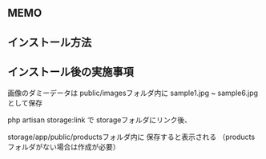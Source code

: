 ## MEMO

## インストール方法

## インストール後の実施事項

画像のダミーデータは
public/imagesフォルダ内に
sample1.jpg ~ sample6.jpg として保存

php artisan storage:link で
storageフォルダにリンク後、

storage/app/public/productsフォルダ内に
保存すると表示される
（productsフォルダがない場合は作成が必要）